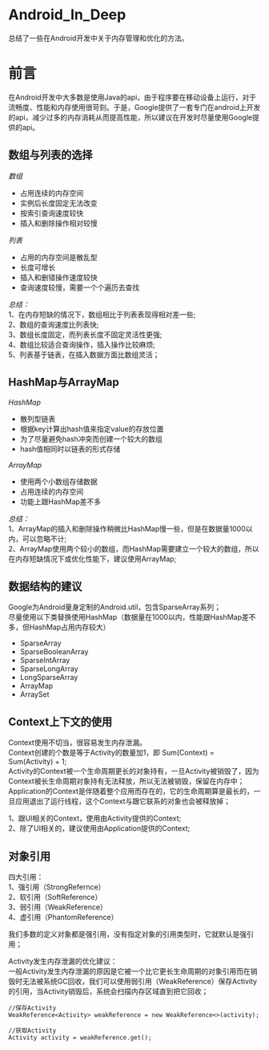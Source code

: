 # Android_In_Deep

  总结了一些在Android开发中关于内存管理和优化的方法。
  
# 前言
  
   在Android开发中大多数是使用Java的api，由于程序要在移动设备上运行，对于流畅度、性能和内存使用很苛刻。于是，Google提供了一套专门在android上开发的api，减少过多的内存消耗从而提高性能，所以建议在开发时尽量使用Google提供的api。
  
## 数组与列表的选择

*数组*<br>
  * 占用连续的内存空间
  * 实例后长度固定无法改变
  * 按索引查询速度较快
  * 插入和删除操作相对较慢

*列表*<br>
  * 占用的内存空间是散乱型
  * 长度可增长
  * 插入和删错操作速度较快
  * 查询速度较慢，需要一个个遍历去查找
  
  _总结：_<br>
1、在内存短缺的情况下，数组相比于列表表现得相对差一些;<br>
2、数组的查询速度比列表快;<br>
3、数组长度固定，而列表长度不固定灵活性更强;<br>
4、数组比较适合查询操作，插入操作比较麻烦;<br>
5、列表基于链表，在插入数据方面比数组灵活；<br>

## HashMap与ArrayMap

*HashMap*<br>
  * 散列型链表
  * 根据key计算出hash值来指定value的存放位置
  * 为了尽量避免hash冲突而创建一个较大的数组
  * hash值相同时以链表的形式存储

*ArrayMap*<br>
  * 使用两个小数组存储数据
  * 占用连续的内存空间
  * 功能上跟HashMap差不多
  
   _总结：_<br>
 1、ArrayMap的插入和删除操作稍微比HashMap慢一些，但是在数据量1000以内，可以忽略不计;<br>
 2、ArrayMap使用两个较小的数组，而HashMap需要建立一个较大的数组，所以在内存短缺情况下或优化性能下，建议使用ArrayMap;<br>
 
## 数据结构的建议

Google为Android量身定制的Android.util，包含SparseArray系列；<br>
尽量使用以下类替换使用HashMap（数据量在1000以内，性能跟HashMap差不多，但HashMap占用内存较大）<br>
  * SparseArray
  * SparseBooleanArray
  * SparseIntArray
  * SparseLongArray
  * LongSparseArray
  * ArrayMap
  * ArraySet

## Context上下文的使用

Context使用不切当，很容易发生内存泄漏。<br>
Context创建的个数是等于Activity的数量加1，即 Sum(Context) = Sum(Activity) + 1;<br>
Activity的Context被一个生命周期更长的对象持有，一旦Activity被销毁了，因为Context被长生命周期对象持有无法释放，所以无法被销毁，保留在内存中；<br>
Application的Context是伴随着整个应用而存在的，它的生命周期算是最长的，一旦应用退出了运行线程，这个Context与跟它联系的对象也会被释放掉；

1、跟UI相关的Context，使用由Activity提供的Context;<br>
2、除了UI相关的，建议使用由Application提供的Context;<br>

## 对象引用

四大引用：<br>
1、强引用（StrongRefernce）<br>
2、软引用（SoftReference）<br>
3、弱引用（WeakReference）<br>
4、虚引用（PhantomReference）<br>

我们多数的定义对象都是强引用，没有指定对象的引用类型时，它就默认是强引用；<br>
  
Activity发生内存泄漏的优化建议：<br>
一般Activity发生内存泄漏的原因是它被一个比它更长生命周期的对象引用而在销毁时无法被系统GC回收，我们可以使用弱引用（WeakReference）保存Activity的引用，当Activity销毁后，系统会扫描内存区域直到把它回收；<br>
```
//保存Activity
WeakReference<Activity> weakReference = new WeakReference<>(activity);

//获取Activity
Activity activity = weakReference.get();
```

































